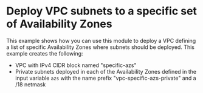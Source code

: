 # Deploy VPC subnets to a specific set of Availability Zones

This example shows how you can use this module to deploy a VPC defining a list of specific Availability Zones where subnets should be deployed. This example creates the following:

* VPC with IPv4 CIDR block named "specific-azs"
* Private subnets deployed in each of the Availability Zones defined in the input variable `azs` with the name prefix "vpc-specific-azs-private" and a /18 netmask
